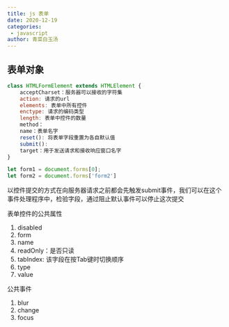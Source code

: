 ```yaml
---
title: js 表单
date: 2020-12-19
categories:
 - javascript
author: 青菜白玉汤
---
```

## 表单对象

```javascript
class HTMLFormElement extends HTMLElement {
    acceptCharset：服务器可以接收的字符集
    action: 请求的url
    elements: 表单中所有控件
    enctype: 请求的编码类型
    length: 表单中控件的数量
    method：
    name：表单名字
    reset(): 将表单字段重置为各自默认值
    submit(): 
    target：用于发送请求和接收响应窗口名字
}

let form1 = document.forms[0];
let form2 = document.forms['form2']
```

以控件提交的方式在向服务器请求之前都会先触发submit事件，我们可以在这个事件处理程序中，检验字段，通过阻止默认事件可以停止这次提交

 表单控件的公共属性

 1. disabled
 2. form
 3. name
 4. readOnly：是否只读
 5. tabIndex: 该字段在按Tab键时切换顺序
 6. type
 7. value

 公共事件

 1. blur
 2. change
 3. focus